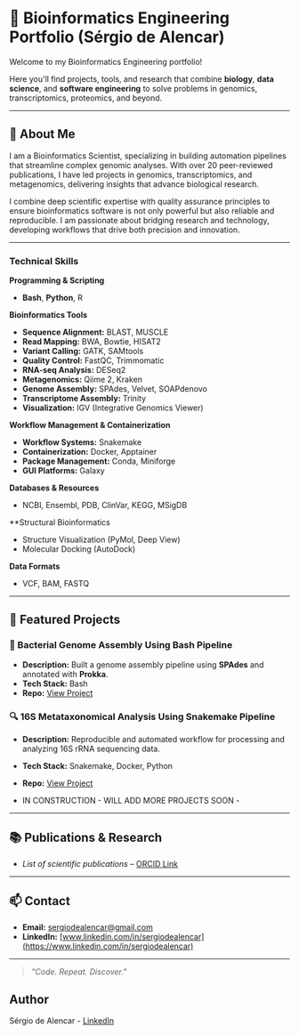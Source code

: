 # 🧬 Bioinformatics Engineering Portfolio (Sérgio de Alencar)

Welcome to my Bioinformatics Engineering portfolio!  

Here you'll find projects, tools, and research that combine **biology**, **data science**, and **software engineering** to solve problems in genomics, transcriptomics, proteomics, and beyond.

---

## 📜 About Me

I am a Bioinformatics Scientist, specializing in building automation pipelines that streamline complex genomic analyses. With over 20 peer-reviewed publications, I have led projects in genomics, transcriptomics, and metagenomics, delivering insights that advance biological research.

I combine deep scientific expertise with quality assurance principles to ensure bioinformatics software is not only powerful but also reliable and reproducible. I am passionate about bridging research and technology, developing workflows that drive both precision and innovation.

---

### **Technical Skills**

**Programming & Scripting**
*   **Bash**, **Python**, R

**Bioinformatics Tools**
*   **Sequence Alignment:** BLAST, MUSCLE
*   **Read Mapping:** BWA, Bowtie, HISAT2
*   **Variant Calling:** GATK, SAMtools
*   **Quality Control:** FastQC, Trimmomatic
*   **RNA-seq Analysis:** DESeq2
*   **Metagenomics:** Qiime 2, Kraken
*   **Genome Assembly:** SPAdes, Velvet, SOAPdenovo
*   **Transcriptome Assembly:** Trinity
*   **Visualization:** IGV (Integrative Genomics Viewer)

**Workflow Management & Containerization**
*   **Workflow Systems:** Snakemake
*   **Containerization:** Docker, Apptainer
*   **Package Management:** Conda, Miniforge
*   **GUI Platforms:** Galaxy

**Databases & Resources**
*   NCBI, Ensembl, PDB, ClinVar, KEGG, MSigDB

**Structural Bioinformatics
*   Structure Visualization (PyMol, Deep View)
*   Molecular Docking (AutoDock)

**Data Formats**
*   VCF, BAM, FASTQ

---

## 📂 Featured Projects

### 🧬 Bacterial Genome Assembly Using Bash Pipeline
- **Description:** Built a genome assembly pipeline using **SPAdes** and annotated with **Prokka**.
- **Tech Stack:** Bash
- **Repo:** [View Project](https://github.com/sergiodealencar/bioinformatics-engineering-portfolio/tree/main/bash-genome-assembly-pipeline)

### 🔍 16S Metataxonomical Analysis Using Snakemake Pipeline
- **Description:** Reproducible and automated workflow for processing and analyzing 16S rRNA sequencing data.
- **Tech Stack:** Snakemake, Docker, Python
- **Repo:** [View Project](link_here)

- IN CONSTRUCTION - WILL ADD MORE PROJECTS SOON -

---

## 📚 Publications & Research
- *List of scientific publications* – [ORCID Link](https://orcid.org/0000-0001-8236-6468)

---

## 📫 Contact
- **Email:** sergiodealencar@gmail.com 
- **LinkedIn:** [www.linkedin.com/in/sergiodealencar](https://www.linkedin.com/in/sergiodealencar)  

---

> *"Code. Repeat. Discover."*



## Author
Sérgio de Alencar - [LinkedIn](https://www.linkedin.com/in/sergiodealencar)

